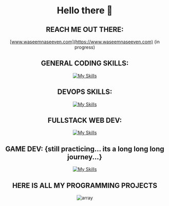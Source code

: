 <div align="center">

# Hello there 👋

## REACH ME OUT THERE: 

[www.waseemnaseeven.com](https://www.waseemnaseeven.com) (in progress)

## GENERAL CODING SKILLS:

[![My Skills](https://skillicons.dev/icons?i=bash,c,cpp,py,js,ts)](https://skillicons.dev)

## DEVOPS SKILLS:

[![My Skills](https://skillicons.dev/icons?i=aws,docker,kubernetes,postgres,ansible,elasticsearch)](https://skillicons.dev)

## FULLSTACK WEB DEV:

[![My Skills](https://skillicons.dev/icons?i=vite,react,bootstrap,nodejs,nestjs,prisma)](https://skillicons.dev)

## GAME DEV: {still practicing... its a long long long journey...}

[![My Skills](https://skillicons.dev/icons?i=unreal,cpp)](https://skillicons.dev) 

## HERE IS ALL MY PROGRAMMING PROJECTS 

![array](https://media.tenor.com/L5Hp9bolcaAAAAAi/habbo-habbohotel.gif)

</div>
